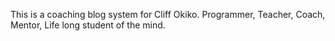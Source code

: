 This is a coaching blog system for Cliff Okiko. Programmer, Teacher, Coach, Mentor, Life long student of the mind.